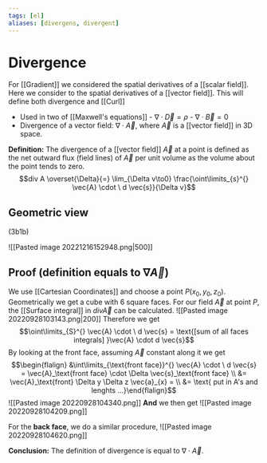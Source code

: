 ```yaml
---
tags: [el]
aliases: [divergens, divergent]
---
```

# Divergence
For [[Gradient]] we considered the spatial derivatives of a [[scalar field]]. Here we consider to the spatial derivatives of a [[vector field]]. This will define both divergence and [[Curl]]

- Used in two of [[Maxwell's equations]]
		- $\nabla \cdot \vec{D} = \rho$ 
		- $\nabla \cdot \vec{B} = 0$
- Divergence of a vector field: $\nabla \cdot \vec{A}$, where $\vec{A}$ is a [[vector field]] in 3D space.


**Definition:**
The divergence of a [[vector field]] $\vec{A}$ at a point is defined as the net outward flux (field lines) of $\vec{A}$ per unit volume as the volume about the point tends to zero. $$div A \overset{\Delta}{=} \lim_{\Delta v\to0} \frac{\oint\limits_{s}^{} \vec{A} \cdot \ d \vec{s}}{\Delta v}$$

## Geometric view
(3b1b)

![[Pasted image 20221216152948.png|500]]

## Proof (definition equals to $\nabla \vec{A}$)
We use [[Cartesian Coordinates]] and choose a point $P(x_{0}, y_{0}, z_{0})$. Geometrically we get a cube with 6 square faces.
For our field $\vec{A}$ at point $P$, the [[Surface integral]] in $div \vec{A}$ can be calculated.
![[Pasted image 20220928103143.png|200]]
Therefore we get $$\oint\limits_{S}^{} \vec{A} \cdot \ d \vec{s} = \text{[sum of all faces integrals] }\vec{A} \cdot d \vec{s}$$
By looking at the front face, assuming $\vec{A}$ constant along it we get $$\begin{flalign}   &\int\limits_{\text{front face}}^{} \vec{A} \cdot \ d \vec{s} = \vec{A}_\text{front face} \cdot \Delta \vec{s}_\text{front face} \\ &= \vec{A}_\text{front} \Delta y \Delta z \vec{a}_{x} =  \\ &= \text{ put in A's and lenghts ...}\end{flalign}$$![[Pasted image 20220928104340.png]]
**And** we then get
![[Pasted image 20220928104209.png]]

For the **back face**, we do a similar procedure, 
![[Pasted image 20220928104620.png]]

**Conclusion:**
The definition of divergence is equal to $\nabla \cdot \vec{A}$.





